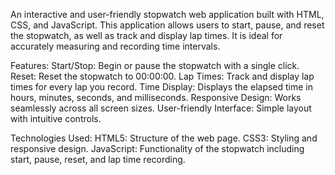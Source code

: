 An interactive and user-friendly stopwatch web application built with HTML, CSS, and JavaScript. This application allows users to start, pause, and reset the stopwatch, as well as track and display lap times. It is ideal for accurately measuring and recording time intervals.

Features:
Start/Stop: Begin or pause the stopwatch with a single click.
Reset: Reset the stopwatch to 00:00:00.
Lap Times: Track and display lap times for every lap you record.
Time Display: Displays the elapsed time in hours, minutes, seconds, and milliseconds.
Responsive Design: Works seamlessly across all screen sizes.
User-friendly Interface: Simple layout with intuitive controls.

Technologies Used:
HTML5: Structure of the web page.
CSS3: Styling and responsive design.
JavaScript: Functionality of the stopwatch including start, pause, reset, and lap time recording.

